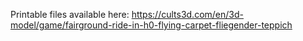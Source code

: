 Printable files available here: https://cults3d.com/en/3d-model/game/fairground-ride-in-h0-flying-carpet-fliegender-teppich
